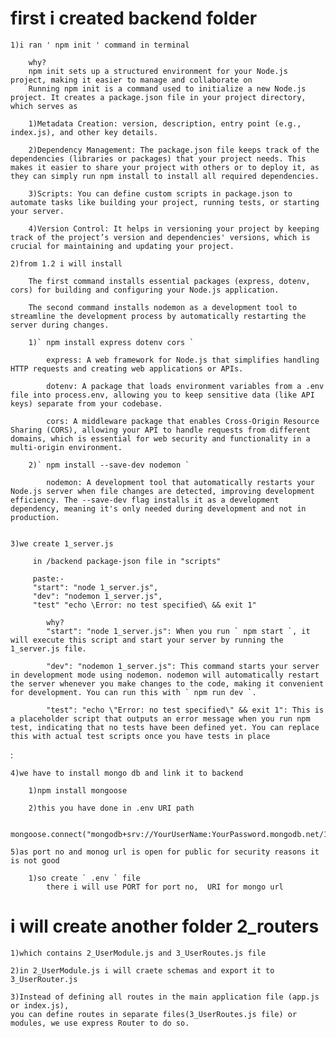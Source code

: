 # first i created backend folder
    1)i ran ' npm init ' command in terminal

        why?
        npm init sets up a structured environment for your Node.js project, making it easier to manage and collaborate on
        Running npm init is a command used to initialize a new Node.js project. It creates a package.json file in your project directory, which serves as 

        1)Metadata Creation: version, description, entry point (e.g., index.js), and other key details.

        2)Dependency Management: The package.json file keeps track of the dependencies (libraries or packages) that your project needs. This makes it easier to share your project with others or to deploy it, as they can simply run npm install to install all required dependencies.

        3)Scripts: You can define custom scripts in package.json to automate tasks like building your project, running tests, or starting your server.

        4)Version Control: It helps in versioning your project by keeping track of the project’s version and dependencies' versions, which is crucial for maintaining and updating your project.

    2)from 1.2 i will install 

        The first command installs essential packages (express, dotenv, cors) for building and configuring your Node.js application.
        
        The second command installs nodemon as a development tool to streamline the development process by automatically restarting the server during changes.
    
        1)` npm install express dotenv cors `

            express: A web framework for Node.js that simplifies handling HTTP requests and creating web applications or APIs.

            dotenv: A package that loads environment variables from a .env file into process.env, allowing you to keep sensitive data (like API keys) separate from your codebase.

            cors: A middleware package that enables Cross-Origin Resource Sharing (CORS), allowing your API to handle requests from different domains, which is essential for web security and functionality in a multi-origin environment.

        2)` npm install --save-dev nodemon `

            nodemon: A development tool that automatically restarts your Node.js server when file changes are detected, improving development efficiency. The --save-dev flag installs it as a development dependency, meaning it's only needed during development and not in production.


    3)we create 1_server.js

         in /backend package-json file in "scripts" 
         
         paste:- 
         "start": "node 1_server.js",
         "dev": "nodemon 1_server.js",
         "test" "echo \Error: no test specified\ && exit 1"

            why?
            "start": "node 1_server.js": When you run ` npm start `, it will execute this script and start your server by running the 1_server.js file.

            "dev": "nodemon 1_server.js": This command starts your server in development mode using nodemon. nodemon will automatically restart the server whenever you make changes to the code, making it convenient for development. You can run this with ` npm run dev `.

            "test": "echo \"Error: no test specified\" && exit 1": This is a placeholder script that outputs an error message when you run npm test, indicating that no tests have been defined yet. You can replace this with actual test scripts once you have tests in place
 :    

    4)we have to install mongo db and link it to backend

        1)npm install mongoose

        2)this you have done in .env URI path

        mongoose.connect("mongodb+srv://YourUserName:YourPassword.mongodb.net/1_EmailsStore")
    
    5)as port no and monog url is open for public for security reasons it is not good

        1)so create ` .env ` file
            there i will use PORT for port no,  URI for mongo url
        
# i will create another folder 2_routers
    1)which contains 2_UserModule.js and 3_UserRoutes.js file
        
    2)in 2_UserModule.js i will craete schemas and export it to 3_UserRouter.js

    3)Instead of defining all routes in the main application file (app.js or index.js),
    you can define routes in separate files(3_UserRoutes.js file) or modules, we use express Router to do so.